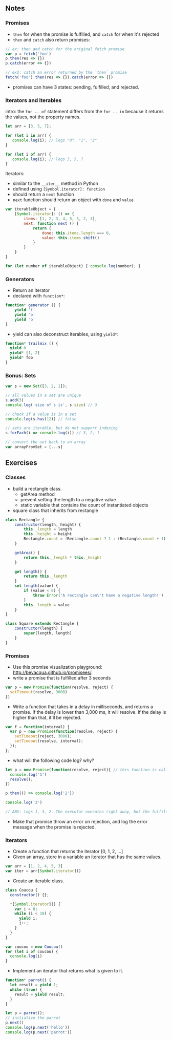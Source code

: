 ## Notes

### Promises

* `then` for when the promise is fulfilled, and `catch` for when it's rejected
* `then` and `catch` also return promises:

```javascript
// ex: then and catch for the original fetch promise
var p = fetch('foo')
p.then(res => {})
p.catch(error => {})

// ex2: catch an error returned by the `then` promise
fetch('foo').then(res => {}).catch(error => {})
```
* promises can have 3 states: pending, fulfilled, and rejected.


### Iterators and iterables

intro: the `for .. of` statement differs from the `for .. in` because it returns the values, not the property names.
```javascript
let arr = [3, 5, 7];

for (let i in arr) {
   console.log(i); // logs "0", "1", "2"
}

for (let i of arr) {
   console.log(i); // logs 3, 5, 7
}
```

Iterators:
* similar to the `__iter__` method in Python
* defined using `[Symbol.iterator]: function`
* should return a `next` function
* `next` function should return an object with `done` and `value`

```javascript
var iterableObject = {
    [Symbol.iterator]: () => {
        items: [1, 2, 3, 4, 5, 3, 2, 3],
        next: function next () {
            return {
                done: this.items.length === 0,
                value: this.items.shift()
            }
        }
    }
}

for (let number of iterableObject) { console.log(number); }
```

### Generators

* Return an iterator
* declared with `function*`:
```javascript
function* generator () {
    yield 'f'
    yield 'o'
    yield 'o'
}
```
* yield can also deconstruct iterables, using `yield*`:
```javascript
function* trailmix () {
  yield 0
  yield* [1, 2]
  yield* foo
}
```

### Bonus: Sets

```javascript
var s = new Set([3, 2, 1]);

// all values in a set are unique
s.add(3)
console.log('size of s is', s.size) // 3

// check if a value is in a set
console.log(s.has(12)) // false

// sets are iterable, but do not support indexing
s.forEach(i => console.log(i)) // 3, 2, 1

// convert the set back to an array
var arrayFromSet = [...s]
```


## Exercises

### Classes

* build a rectangle class.
  * getArea method
  * prevent setting the length to a negative value
  * static variable that contains the count of instantiated objects
* square class that inherits from rectangle

```javascript
class Rectangle {
    constructor(length, height) {
        this._length = length
        this._height = height
        Rectangle.count = !Rectangle.count ? 1 : (Rectangle.count + 1)
    }

    getArea() {
        return this._length * this._height
    }

    get length() {
        return this._length
    }
    set length(value) {
        if (value < 0) {
            throw Error('A rectangle can\'t have a negative length!')
        }
        this._length = value
    }
}

class Square extends Rectangle {
    constructor(length) {
        super(length, length)
    }
}
```

### Promises

* Use this promise visualization playground: http://bevacqua.github.io/promisees/.
* write a promise that is fulfilled after 3 seconds

```javascript
var p = new Promise(function(resolve, reject) {
  setTimeout(resolve, 3000)
})
```
* Write a function that takes in a delay in milliseconds, and returns a promise. If the delay is lower than 3,000 ms, it will resolve. If the delay is higher than that, it'll be rejected.

```javascript
var f = function(interval) {
  var p = new Promise(function(resolve, reject) {
    setTimeout(reject, 3000);
    setTimeout(resolve, interval);
  });
};
```
* what will the following code log? why?

```javascript
let p = new Promise(function(resolve, reject){ // this function is called the promise 'executor'
  console.log('1')
  resolve();
})

p.then(() => console.log('2'))

console.log('3')

// ANS: logs 1, 3, 2. The executor executes right away, but the fulfillment is added at the end of the job queue.
```
  * Make that promise throw an error on rejection, and log the error message when the promise is rejected.

### Iterators

* Create a function that returns the iterator [0, 1, 2, ...]
* Given an array, store in a variable an iterator that has the same values.
```javascript
var arr = [1, 2, 4, 5, 3]
var iter = arr[Symbol.iterator]()
```
* Create an iterable class.

```javascript
class Coucou {
  constructor() {};

  *[Symbol.iterator]() {
    var i = 0;
    while (i < 10) {
      yield i;
      i++;
    }
  }
}

var coucou = new Coucou()
for (let i of coucou) {
  console.log(i)
}
```
* Implement an iterator that returns what is given to it.

```javascript
function* parrot() {
  let result = yield 1;
  while (true) {
    result = yield result;
  }
}

let p = parrot();
// initialize the parrot
p.next()
console.log(p.next('hello'))
console.log(p.next('parrot'))
```
